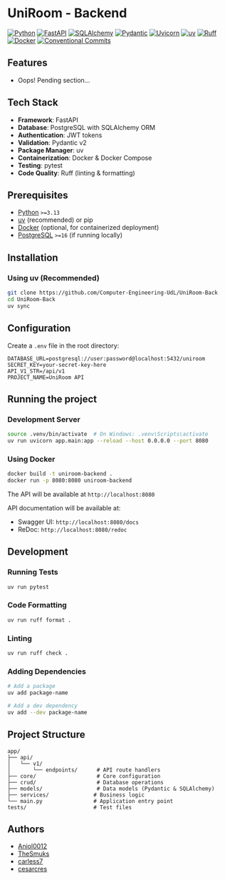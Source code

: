 # UniRoom - Backend

[![Python](https://img.shields.io/badge/Python-3.13-blue?logo=python&logoColor=white)](https://www.python.org/)
[![FastAPI](https://img.shields.io/badge/FastAPI-0.118.0-009688?logo=fastapi&logoColor=white)](https://fastapi.tiangolo.com/)
[![SQLAlchemy](https://img.shields.io/badge/SQLAlchemy-2.0.43-red?logo=sqlalchemy&logoColor=white)](https://www.sqlalchemy.org/)
[![Pydantic](https://img.shields.io/badge/Pydantic-2.11.0-E92063?logo=pydantic&logoColor=white)](https://docs.pydantic.dev/)
[![Uvicorn](https://img.shields.io/badge/Uvicorn-latest-2094f3?logo=uvicorn&logoColor=white)](https://www.uvicorn.org/)
[![uv](https://img.shields.io/badge/uv-package%20manager-purple?logo=python&logoColor=white)](https://github.com/astral-sh/uv)
[![Ruff](https://img.shields.io/badge/Ruff-0.13.2-orange?logo=ruff&logoColor=white)](https://docs.astral.sh/ruff/)
[![Docker](https://img.shields.io/badge/Docker-enabled-2496ED?logo=docker&logoColor=white)](https://www.docker.com/)
[![Conventional Commits](https://img.shields.io/badge/Conventional%20Commits-1.0.0-%23FE5196?logo=conventionalcommits&logoColor=white)](https://conventionalcommits.org)

## Features

- Oops! Pending section...

## Tech Stack

- **Framework**: FastAPI
- **Database**: PostgreSQL with SQLAlchemy ORM
- **Authentication**: JWT tokens
- **Validation**: Pydantic v2
- **Package Manager**: uv
- **Containerization**: Docker & Docker Compose
- **Testing**: pytest
- **Code Quality**: Ruff (linting & formatting)

## Prerequisites

- [Python](https://www.python.org) `>=3.13`
- [uv](https://github.com/astral-sh/uv) (recommended) or pip
- [Docker](https://www.docker.com) (optional, for containerized deployment)
- [PostgreSQL](https://www.postgresql.org) `>=16` (if running locally)

## Installation

### Using uv (Recommended)

```bash
git clone https://github.com/Computer-Engineering-UdL/UniRoom-Back
cd UniRoom-Back
uv sync
```

## Configuration

Create a `.env` file in the root directory:

```env
DATABASE_URL=postgresql://user:password@localhost:5432/uniroom
SECRET_KEY=your-secret-key-here
API_V1_STR=/api/v1
PROJECT_NAME=UniRoom API
```

## Running the project

### Development Server

```bash
source .venv/bin/activate  # On Windows: .venv\Scripts\activate
uv run uvicorn app.main:app --reload --host 0.0.0.0 --port 8080
```

### Using Docker

```bash
docker build -t uniroom-backend .
docker run -p 8080:8080 uniroom-backend
```

The API will be available at `http://localhost:8080`

API documentation will be available at:
- Swagger UI: `http://localhost:8080/docs`
- ReDoc: `http://localhost:8080/redoc`

## Development

### Running Tests

```bash
uv run pytest
```

### Code Formatting

```bash
uv run ruff format .
```

### Linting

```bash
uv run ruff check .
```

### Adding Dependencies

```bash
# Add a package
uv add package-name

# Add a dev dependency
uv add --dev package-name
```

## Project Structure

```
app/
├── api/
│   └── v1/
│       └── endpoints/      # API route handlers
├── core/                   # Core configuration
├── crud/                   # Database operations
├── models/                 # Data models (Pydantic & SQLAlchemy)
├── services/              # Business logic
└── main.py                # Application entry point
tests/                     # Test files
```

## Authors

- [Aniol0012](https://github.com/Aniol0012)
- [TheSmuks](https://github.com/TheSmuks)
- [carless7](https://github.com/carless7)
- [cesarcres](https://github.com/cesarcres)
